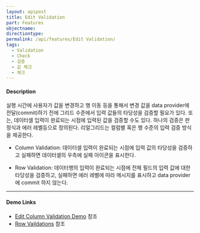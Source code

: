 ```yaml
---
layout: apipost
title: Edit Validation
part: Features
objectname: 
directiontype: 
permalink: /api/features/Edit Validation/
tags:
  - Validation
  - Check
  - 검증
  - 값 체크
  - 체크
---
```


#### Description

실행 시간에 사용자가 값을 변경하고 행 이동 등을 통해서 변경 값을 data provider에 전달(commit)하기 전에 그리드 수준에서 입력 값들의 타당성을 검증할 필요가 있다. 또는, 데이터셀 입력이 완료되는 시점에 입력된 값을 검증할 수도 있다. 하나의 검증은 판정식과 에러 레벨등으로 정의된다. 리얼그리드는 컬럼별 혹은 행 수준의 입력 검증 방식을 제공한다.

* Column Validation: 데이터셀 입력이 완료되는 시점에 입력 값의 타당성을 검증하고 실패하면 데이터셀의 우측에 실패 아이콘을 표시한다.

* Row Validation: 데이터행의 입력이 완료되는 시점에 전체 필드의 입력 값에 대한 타당성을 검증하고, 실패하면 에러 레벨에 따라 메시지를 표시하고 data provider에 commit 하지 않는다.

---

#### Demo Links

* [Edit Column Validation Demo](http://demo.realgrid.net/Demo/EditColumnValidation) 참조  
* [Row Vaildations](http://demo.realgrid.com/Demo/EditRowValidation) 참조  
